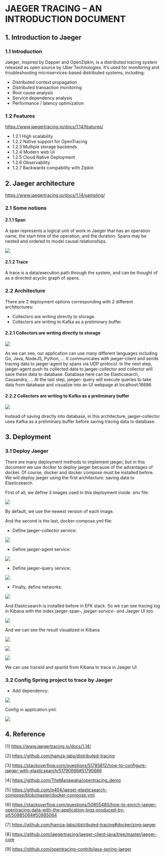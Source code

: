 # JAEGER TRACING – AN INTRODUCTION DOCUMENT


##  1. Introduction to Jaeger

### 1.1 Introduction

Jaeger, inspired by Dapper and OpenZipkin, is a distributed tracing system released as open source by Uber Technologies. It’s used for monitoring and troubleshooting microservices-based distributed systems, including:

- Distributed context propagation
- Distributed transaction monitoring
- Root cause analysis
- Service dependency analysis
- Performance / latency optimization

### 1.2 Features

<https://www.jaegertracing.io/docs/1.14/features/>

 - 1.2.1 High scalability
- 1.2.2 Native support for OpenTracing
- 1.2.3 Multiple storage backends
- 1.2.4 Modern web UI
- 1.2.5 Cloud Native Deployment
- 1.2.6 Observability
- 1.2.7 Backwards compability with Zipkin



## 2. Jaeger architecture

<https://www.jaegertracing.io/docs/1.14/sampling/>

### 2.1 Some notions

#### 2.1.1 Span

A span represents a logical unit of work in Jaeger that has an operation name, the start time of the operation, and the duration. Spans may be nested and ordered to model causal relationships.

![](./image/1.png)


#### 2.1.2 Trace

A trace is a data/execution path through the system, and can be thought of as a directed acyclic graph of spans.


### 2.2 Architecture

There are 2 deployment options corresponding with 2 different architectures: 

- Collectors are writing directly to storage.
- Collectors are writing to Kafka as a preliminary buffer.

#### 2.2.1  Collectors are writing directly to storage

![](./image/2.png)

As we can see, our application can use many different languages including Go, Java, NodeJS, Python, … It communicates with jaeger-client and sends tracing data to jaeger-agent by spans via UDP protocol. In the next step, jaeger-agent push its collected data to jaeger-collector and collector will save these data to database. Database here can be Elasticsearch, Cassandra, … At the last step, jaeger- query will execute queries to take data from database and visualize into an UI webpage at localhost:16686

#### 2.2.2  Collectors are writing to Kafka as a preliminary buffer

![](./image/3.png)

Instead of saving directly into database, in this architecture, jaeger-collector uses Kafka as a preliminary buffer before saving tracing data to database.


## 3. Deployment

### 3.1 Deploy Jaeger

There are many deployment methods to implement jaeger, but in this document we use docker to deploy jaeger because of the advantages of docker. Of course, docker and docker compose must be installed before. We will deploy jaeger using the first architecture: saving data to Elasticsearch.

First of all, we define 3 images used in this deployment inside .env file:

![](./image/4.png)

By default, we use the newest version of each image.

And the second is the last, docker-compose.yml file:

- Define jaeger-collector service:

![](./image/5.png)

- Define jaeger-agent service:

![](./image/6.png)

- Define jaeger-query service:

![](./image/7.png)

- Finally, define networks:

![](./image/8.png)


And Elasticsearch is installed before in EFK stack. So we can see tracing log in Kibana with the index jaeger-span-*, jaeger-service-* and Jaeger UI too.

![](./image/9.png)

And we can see the result visualized in Kibana

![](./image/10.png)

![](./image/11.png)

![](./image/12.png)

We can use traceId and spanId from Kibana to trace in Jaeger UI


### 3.2 Config Spring project to trace by Jaeger

- Add dependency:

![](./image/13.png)


Config in application.yml:


![](./image/14.png)


## 4. Reference

[1] https://www.jaegertracing.io/docs/1.14/

[2] https://github.com/hamza-labs/distributed-tracing

[3] https://stackoverflow.com/questions/51785812/how-to-configure-jaeger-with-elasticsearch/51790666#51790666

[4] https://github.com/TheManawaha/opentracing_demo

[5] https://github.com/p404/jaeger-elasticsearch-compose/blob/master/docker-compose.yml

[6] https://stackoverflow.com/questions/50855480/how-to-enrich-jaeger-opentracing-data-with-the-application-logs-produced-by-slf/50985064#50985064

[7] https://github.com/hamza-labs/distributed-tracing#dockerizing-jaeger

[8] https://github.com/jaegertracing/jaeger-client-java/tree/master/jaeger-core

[9] https://github.com/opentracing-contrib/java-spring-jaeger

